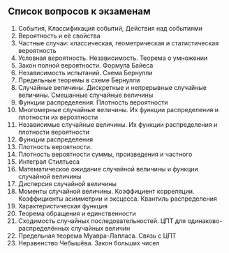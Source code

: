 ## Список вопросов к экзаменам ##

1.  События, Классификация событий, Действия над событиями
2.  Вероятность и её свойства
3.  Частные случаи: классическая, геометрическая и статистическая вероятность
4.  Условная вероятность. Независимость. Теорема о умножении
5.  Закон полной вероятности. Формула Байеса
6.  Независимость испытаний. Схема Бернулли
7.  Предельные теоремы в схеме Бернулли
8.  Случайные величины. Дискретные и непрерывные случайные величины. Смешанные случайные величины
9.  Функции распределения. Плотность вероятности
10. Многомерные случайные величины. Их функции распределения и плотности их вероятности
11. Независимые случайные величины. Их функции распределения и плотности вероятности
12. Функции распределения
13. Плотность вероятности.
14. Плотность вероятности суммы, произведения и частного
15. Интеграл Стилтьеса
16. Математическое ожидание случайной величины и функции случайной величины
17. Дисперсия случайной величины
18. Моменты случайной величины. Коэффициент корреляции. Коэффициенты асимметрии и эксцесса. Квантиль распределения
19. Характеристическая функция
20. Теорема обращения и единственности
21. Сходимость случайных последовательностей. ЦПТ для одинаково-распределённых случайных величин
22. Предельная теорема Муавра-Лапласа. Связь с ЦПТ
23. Неравенство Чебышёва. Закон больших чисел
